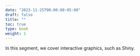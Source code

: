 ```yaml
---
date: "2023-11-25T00:00:00-05:00"
draft: false
title: ""
toc: true
type: book
weight: 1
---
```


In this segment, we cover interactive graphics, such as Shiny. 
